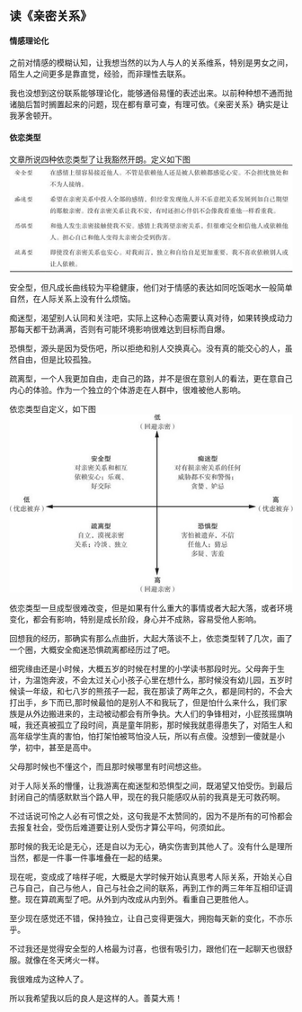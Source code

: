 ## 读《亲密关系》

#### 情感理论化
之前对情感的模糊认知，让我想当然的以为人与人的关系维系，特别是男女之间，陌生人之间更多是靠直觉，经验，而非理性去联系。

我也没想到这份联系能够理论化，能够通俗易懂的表述出来。以前种种想不通而抛诸脑后暂时搁置起来的问题，现在都有章可查，有理可依。《亲密关系》确实是让我茅舍顿开。

#### 依恋类型
文章所说四种依恋类型了让我豁然开朗。定义如下图
![](assets/依恋类型.png)

安全型，但凡成长曲线较为平稳健康，他们对于情感的表达如同吃饭喝水一般简单自然，在人际关系上没有什么烦恼。  

痴迷型，渴望别人认同和关注吧，实际上这种心态需要认真对待，如果转换成动力那每天都干劲满满，否则有可能环境影响很难达到目标而自爆。

恐惧型，源头是因为受伤吧，所以拒绝和别人交换真心。没有真的能交心的人，虽然自由，但是比较孤独。

疏离型，一个人我更加自由，走自己的路，并不是很在意别人的看法，更在意自己内心的体验。作为一个独立的个体游走在人群中，很难被他人影响。

依恋类型自定义，如下图
![](assets/依恋类型图解.png)

依恋类型一旦成型很难改变，但是如果有什么重大的事情或者大起大落，或者环境变化，都会有影响，特别是成长阶段，身心并不成熟，容易受他人影响。

回想我的经历，那确实有那么点曲折，大起大落谈不上，依恋类型转了几次，画了一个圈，大概安全痴迷恐惧疏离都经历过了吧。

细究缘由还是小时候，大概五岁的时候在村里的小学读书那段时光。父母奔于生计，为温饱奔波，不会太过关心小孩子心里在想什么，那时候没有幼儿园，五岁时候读一年级，和七八岁的熊孩子一起，我在那读了两年之久，都是同村的，不会大打出手，乡下而已,那时候最怕的是别人不和我玩了，但是怕什么来什么，我们家族是从外边搬进来的，主动被动都会有所争执。大人们的争锋相对，小屁孩摇旗呐喊，我还真被孤立了段时间，真是童年阴影，那时候我就患得患失了，对陌生人和高年级学生真的害怕，怕打架怕被骂怕没人玩，所以有点傻。没想到一傻就是小学，初中，甚至是高中。

父母那时候也不懂这个，而且那时候哪里有时间想这些。

对于人际关系的懵懂，让我游离在痴迷型和恐惧型之间，既渴望又怕受伤。到最后封闭自己的情感默默当个路人甲，现在的我只能感叹从前的我真是无可救药啊。

不过话说可怜之人必有可恨之处，这句我是不太赞同的，因为不是所有的可怜都会去报复社会，受伤后难道要让别人受伤才算公平吗，何须如此。

那时候的我无论是无心，还是自以为无心，确实伤害到其他人了。没有什么是理所当然，都是一件事一件事堆叠在一起的结果。

现在呢，变成成了啥样子呢，大概是大学时候开始认真思考人际关系，开始关心自己与自己，自己与他人，自己与社会之间的联系，再到工作的两三年年互相印证调整。现在算疏离型了吧。从外到内改成从内到外。看重自己更胜他人。

至少现在感觉还不错，保持独立，让自己变得更强大，拥抱每天新的变化，不亦乐乎。

不过我还是觉得安全型的人格最为讨喜，也很有吸引力，跟他们在一起聊天也很舒服。就像在冬天烤火一样。

我很难成为这种人了。

所以我希望我以后的良人是这样的人。善莫大焉！

